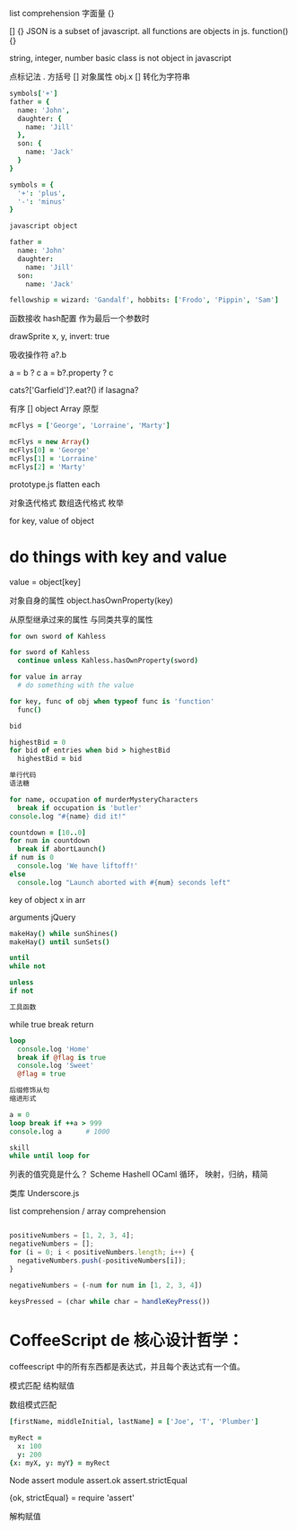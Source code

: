 list comprehension
字面量 {}

[]
{}
JSON is a subset of javascript.
all functions are objects in js.
function(){}

string, integer, number
basic class is not object in javascript

点标记法  .
方括号   []
对象属性
obj.x
[]
转化为字符串

```coffee
symbols['+']
father = {
  name: 'John',
  daughter: {
    name: 'Jill'
  },
  son: {
    name: 'Jack'
  }
}

symbols = {
  '+': 'plus',
  '-': 'minus'
}

javascript object

father =
  name: 'John'
  daughter:
    name: 'Jill'
  son:
    name: 'Jack'

fellowship = wizard: 'Gandalf', hobbits: ['Frodo', 'Pippin', 'Sam']
```

函数接收 hash配置 作为最后一个参数时

drawSprite x, y, invert: true

吸收操作符 a?.b

a = b ? c
a = b?.property ? c

cats?['Garfield']?.eat?() if lasagna?

有序
[]
object
Array 原型

```coffee
mcFlys = ['George', 'Lorraine', 'Marty']

mcFlys = new Array()
mcFlys[0] = 'George'
mcFlys[1] = 'Lorraine'
mcFlys[2] = 'Marty'

```

prototype.js
flatten
each

对象迭代格式
数组迭代格式
枚举

for key, value of object
  # do things with key and value

value = object[key]

对象自身的属性
object.hasOwnProperty(key)

从原型继承过来的属性
与同类共享的属性

```CoffeeScript
for own sword of Kahless

for sword of Kahless
  continue unless Kahless.hasOwnProperty(sword)

for value in array
  # do something with the value

for key, func of obj when typeof func is 'function'
  func()

bid

highestBid = 0
for bid of entries when bid > highestBid
  highestBid = bid

单行代码
语法糖

for name, occupation of murderMysteryCharacters
  break if occupation is 'butler'
console.log "#{name} did it!"

countdown = [10..0]
for num in countdown
  break if abortLaunch()
if num is 0
  console.log 'We have liftoff!'
else
  console.log "Launch aborted with #{num} seconds left"
```

key of object
x in arr

arguments
jQuery

```CoffeeScript
makeHay() while sunShines()
makeHay() until sunSets()

until
while not

unless
if not

工具函数
```
while true
break
return

```coffee
loop
  console.log 'Home'
  break if @flag is true
  console.log 'Sweet'
  @flag = true

后缀修饰从句
缩进形式

a = 0
loop break if ++a > 999
console.log a      # 1000

skill
while until loop for

```

列表的值究竟是什么？
Scheme
Hashell
OCaml
循环，
映射，归纳，精简

类库
Underscore.js

list comprehension / array comprehension

```javascript

positiveNumbers = [1, 2, 3, 4];
negativeNumbers = [];
for (i = 0; i < positiveNumbers.length; i++) {
  negativeNumbers.push(-positiveNumbers[i]);
}

negativeNumbers = (-num for num in [1, 2, 3, 4])

keysPressed = (char while char = handleKeyPress())
```

# CoffeeScript de 核心设计哲学：
coffeescript 中的所有东西都是表达式，并且每个表达式有一个值。

模式匹配
结构赋值

数组模式匹配
```coffee
[firstName, middleInitial, lastName] = ['Joe', 'T', 'Plumber']

myRect =
  x: 100
  y: 200
{x: myX, y: myY} = myRect
```

Node assert module
assert.ok
assert.strictEqual

{ok, strictEqual} = require 'assert'

解构赋值
